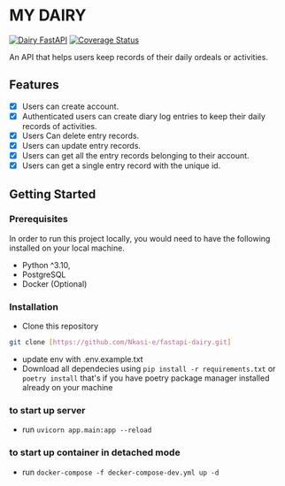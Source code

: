 # MY DAIRY

[![Dairy FastAPI](https://github.com/Nkasi-e/fastapi-dairy/actions/workflows/build-deploy.yml/badge.svg)](https://github.com/Nkasi-e/fastapi-dairy/actions/workflows/build-deploy.yml) <a href='https://coveralls.io/github/Nkasi-e/fastapi-dairy?branch=deploy'><img src='https://coveralls.io/repos/github/Nkasi-e/fastapi-dairy/badge.svg?branch=deploy' alt='Coverage Status' /></a>

An API that helps users keep records of their daily ordeals or activities.

## Features

- [x] Users can create account.
- [x] Authenticated users can create diary log entries to keep their daily records of activities.
- [x] Users Can delete entry records.
- [x] Users can update entry records.
- [x] Users can get all the entry records belonging to their account.
- [x] Users can get a single entry record with the unique id.

## Getting Started

### Prerequisites

In order to run this project locally, you would need to have the following installed on your local machine.

- Python ^3.10,
- PostgreSQL
- Docker (Optional)

### Installation

- Clone this repository

```bash
git clone [https://github.com/Nkasi-e/fastapi-dairy.git]

```

- update env with .env.example.txt
- Download all dependecies using ```pip install -r requirements.txt``` or ```poetry install``` that's if you have poetry package manager installed already on your machine

### to start up server

- run ```uvicorn app.main:app --reload```

### to start up container in detached mode

- run ```docker-compose -f decker-compose-dev.yml up -d```
